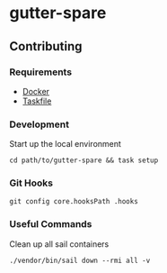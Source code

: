 # gutter-spare


## Contributing

### Requirements

- [Docker](https://www.docker.com/)
- [Taskfile](https://taskfile.dev/#/usage)


### Development

Start up the local environment

```
cd path/to/gutter-spare && task setup
```

### Git Hooks

```shell
git config core.hooksPath .hooks
```

### Useful Commands


Clean up all sail containers

```
./vendor/bin/sail down --rmi all -v
```
